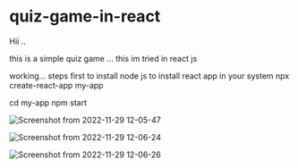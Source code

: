 # quiz-game-in-react

Hii ..

this is a simple quiz game ... this im tried in react js


working...
steps 
first to install node js 
to install react app in your system 
	npx create-react-app my-app

cd my-app
npm start





![Screenshot from 2022-11-29 12-05-47](https://user-images.githubusercontent.com/48754895/204457160-f84bfee6-d4b8-4583-b35d-242ea075a691.png)


![Screenshot from 2022-11-29 12-06-24](https://user-images.githubusercontent.com/48754895/204457260-ffa3f4c7-f0b3-45d0-84f3-45c4a86fae61.png)


![Screenshot from 2022-11-29 12-06-26](https://user-images.githubusercontent.com/48754895/204457293-4057c15c-dbba-4ef6-937d-60151069633f.png)



